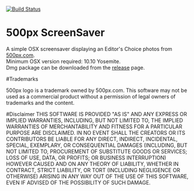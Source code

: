 [![Build Status](https://travis-ci.org/Sega-Zero/500px-ScreenSaver.svg)](https://travis-ci.org/Sega-Zero/500px-ScreenSaver)

# 500px ScreenSaver
A simple OSX screensaver displaying an Editor's Choice photos from [500px.com](http://500px.com).<br>
Minimum OSX version required: 10.10 Yosemite.<br>
Dmg package can be downloaded from the [release](https://github.com/Sega-Zero/500px-ScreenSaver/releases) page.

#Trademarks

500px logo is a trademark owned by 500px.com. This software may not be used as a commercial product without a permission of legal owners of trademarks and the content. 

#Disclaimer
THIS SOFTWARE IS PROVIDED "AS IS" AND ANY EXPRESS OR IMPLIED WARRANTIES, INCLUDING, BUT NOT LIMITED TO, THE IMPLIED WARRANTIES OF MERCHANTABILITY AND FITNESS FOR A PARTICULAR PURPOSE ARE DISCLAIMED. IN NO EVENT SHALL THE CREATORS OR ITS CONTRIBUTORS BE LIABLE FOR ANY DIRECT, INDIRECT, INCIDENTAL, SPECIAL, EXEMPLARY, OR CONSEQUENTIAL DAMAGES (INCLUDING, BUT NOT LIMITED TO, PROCUREMENT OF SUBSTITUTE GOODS OR SERVICES; LOSS OF USE, DATA, OR PROFITS; OR BUSINESS INTERRUPTION) HOWEVER CAUSED AND ON ANY THEORY OF LIABILITY, WHETHER IN CONTRACT, STRICT LIABILITY, OR TORT (INCLUDING NEGLIGENCE OR OTHERWISE) ARISING IN ANY WAY OUT OF THE USE OF THIS SOFTWARE, EVEN IF ADVISED OF THE POSSIBILITY OF SUCH DAMAGE.
